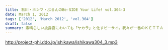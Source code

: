 ```yaml
---
title: 石川・ホンマ・ぶるんのBe-SIDE Your Life! vol.304-3
date: March 1, 2012
tags: ['2012', 'March 2012', 'vol.304']
draft: false
summary: 素晴らしい披露宴においても「ヤカラ」と化すビーサイ。我々が一番のＫＥＴＴＡＩ人間なのではないかという二律背反に悩まされながらの収録。あ、来週は、ビーチＤによる収録になります。ＮＡＭＡＥは、去るドイツワールドカップでお休みしたとき以来の「おヒマ」をいただきます・・・・・・・ＮＡＭＡＥ
---
```


http://project-phi.ddo.jp/ishikawa/ishikawa304_3.mp3